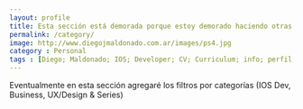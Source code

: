 ```yaml
---
layout: profile
title: Esta sección está demorada porque estoy demorado haciendo otras "cosas importantes"...
permalink: /category/
image: http://www.diegojmaldonado.com.ar/images/ps4.jpg
category : Personal
tags : [Diego; Maldonado; IOS; Developer; CV; Curriculum; info; perfil; Argentina;]
---
```


Eventualmente en esta sección agregaré los filtros por categorías (IOS Dev, Business, UX/Design & Series)

